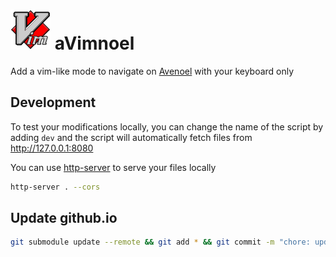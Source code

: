 # ![Logo](assets/avimnoel64x64.png) aVimnoel

Add a vim-like mode to navigate on [Avenoel](https://avenoel.org) with your keyboard only

## Development

To test your modifications locally, you can change the name of the script by adding `dev` and the script will automatically fetch files from http://127.0.0.1:8080

You can use [http-server](https://www.npmjs.com/package/http-server) to serve your files locally
```sh
http-server . --cors
```

## Update github.io
```sh
git submodule update --remote && git add * && git commit -m "chore: update aVimnoel" && git push
```